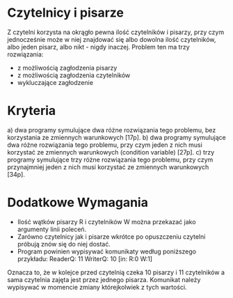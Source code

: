 # Czytelnicy i pisarze
Z czytelni korzysta na okrągło pewna ilość czytelników i
pisarzy, przy czym jednocześnie może w niej znajdować się albo dowolna ilość
czytelników, albo jeden pisarz, albo nikt - nigdy inaczej. 
Problem ten ma trzy rozwiązania:
- z możliwością zagłodzenia pisarzy
- z możliwością zagłodzenia czytelników
- wykluczające zagłodzenie

# Kryteria
a) dwa programy symulujące dwa różne rozwiązania tego problemu, bez
korzystania ze zmiennych warunkowych [17p].
b) dwa programy symulujące dwa różne rozwiązania tego problemu, przy czym
jeden z nich musi korzystać ze zmiennych warunkowych (condition variable) [27p].
c) trzy programy symulujące trzy różne rozwiązania tego problemu, przy czym
przynajmniej jeden z nich musi korzystać ze zmiennych warunkowych [34p].

# Dodatkowe Wymagania
- Ilość wątków pisarzy R i czytelników W można przekazać jako argumenty linii
poleceń. 
- Zarówno czytelnicy jak i pisarze wkrótce po opuszczeniu czytelni próbują
znów się do niej dostać.
- Program powinien wypisywać komunikaty według poniższego przykładu: 
          ReaderQ: 11 WriterQ: 10 [in: R:0 W:1]
          
Oznacza to, że w kolejce przed czytelnią czeka 10 pisarzy i 11 czytelników a sama
czytelnia zajęta jest przez jednego pisarza. 
Komunikat należy wypisywać w momencie zmiany którejkolwiek z tych wartości. 
